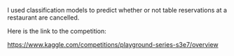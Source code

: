 I used classification models to predict whether or not table reservations at a restaurant are cancelled.

Here is the link to the competition:

https://www.kaggle.com/competitions/playground-series-s3e7/overview
